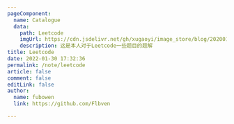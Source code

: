 ```yaml
---
pageComponent:
  name: Catalogue
  data:
    path: Leetcode
    imgUrl: https://cdn.jsdelivr.net/gh/xugaoyi/image_store/blog/20200112120340.png
    description: 这是本人对于Leetcode一些题目的题解
title: Leetcode
date: 2022-01-30 17:32:36
permalink: /note/leetcode
article: false
comment: false
editLink: false
author:
  name: fubowen
  link: https://github.com/Flbven

---
```

